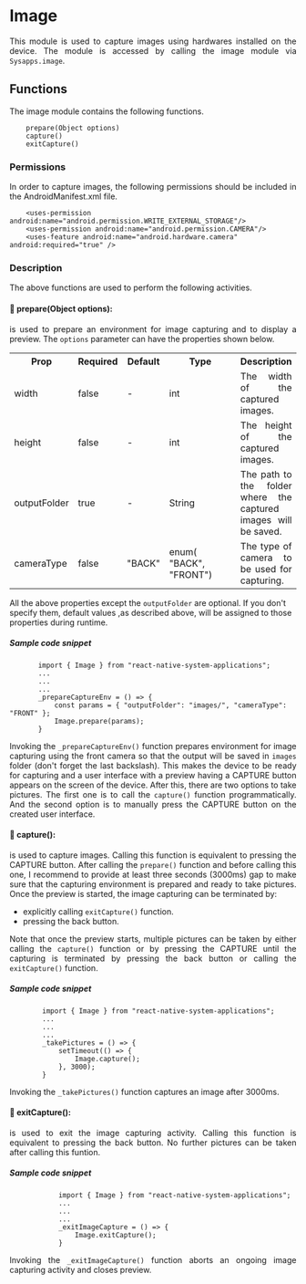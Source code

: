 # Image
<p style = "text-align: justify">This module is used to capture images using hardwares installed on the device. The module is accessed by calling the image module via <code>Sysapps.image</code>.</p> 

## Functions

<p style = "text-align: justify">The image module contains the following functions.</p>

``` 
    prepare(Object options)
    capture()
    exitCapture()
```

### Permissions

<p style = "text-align: justify">In order to capture images, the following permissions should be included in the AndroidManifest.xml file.</p>

```
    <uses-permission android:name="android.permission.WRITE_EXTERNAL_STORAGE"/>
    <uses-permission android:name="android.permission.CAMERA"/>
    <uses-feature android:name="android.hardware.camera" android:required="true" />
```

### Description
<p style = "text-align: justify">The above functions are used to perform the following activities.</p>

#### &#x1F537; prepare(Object options): 

<p style = "text-align: justify">is used to prepare an environment for image capturing and to display a preview. The <code>options</code> parameter can have the properties shown below. 
    
<table>
<tr><th>Prop</th><th>Required</th><th>Default</th><th style =  "width: 150px">Type</th><th>Description</th></tr>
<tr><td>width</td><td>false</td><td>-</td><td>int</td><td style = "text-align: justify">The width of the captured images.</td></tr>
<tr><td>height</td><td>false</td><td>-</td><td>int</td><td style = "text-align: justify">The height of the captured images.</td></tr>
<tr><td>outputFolder </td><td>true</td><td>-</td><td>String</td><td style = "text-align: justify">The path to the folder where the captured images will be saved.</td></tr>
<tr><td>cameraType</td><td> false</td><td>"BACK"</td><td>enum( "BACK", "FRONT")</td><td style = "text-align: justify">The type of camera to be used for capturing.</td></tr>
</table>

All the above properties except the <code>outputFolder</code> are optional. If you  don't specify them, default values ,as described above, will be assigned to those properties during runtime.

##### Sample code snippet
 ```
        import { Image } from "react-native-system-applications";
        ...
        ...
        ...
        _prepareCaptureEnv = () => {
        	const params = { "outputFolder": "images/", "cameraType": "FRONT" };
        	Image.prepare(params);
        } 
 ```
<p style = "text-align: justify">Invoking the <code>_prepareCaptureEnv()</code> function prepares environment for image capturing using the front camera so that the output will be saved in <code>images</code> folder (don't forget the last backslash). This makes the device to be ready for capturing and a user interface with a preview having a CAPTURE button appears on the screen of the device. After this, there are two options to take pictures. The first one is to call the <code>capture()</code> function programmatically. And the second option is to manually press the CAPTURE button on the created user interface.</p>

#### &#x1F537; capture(): 

<p style = "text-align: justify">is used to capture images. Calling this function is equivalent to pressing the CAPTURE button. After calling the <code>prepare()</code> function and before calling this one, I recommend to provide at least three seconds (3000ms) gap to make sure that the capturing environment is prepared and ready to take pictures. Once the preview is started, the image capturing can be terminated by:</p>

* explicitly calling <code>exitCapture()</code> function.
* pressing the back button.

<p style = "text-align: justify">Note that once the preview starts, multiple pictures can be taken by either calling the <code>capture()</code> function or by pressing the CAPTURE until the capturing is terminated by pressing the back button or calling the <code>exitCapture()</code> function.</p>

##### Sample code snippet
```
        import { Image } from "react-native-system-applications";
        ...
        ...
        ...
        _takePictures = () => {
        	setTimeout(() => {
        		Image.capture();
        	}, 3000);        	
        } 
```

<p style = "text-align: justify">Invoking the <code>_takePictures()</code> function captures an image after 3000ms.</p>


#### &#x1F537; exitCapture(): 

<p style = "text-align: justify">is used to exit the image capturing activity. Calling this function is equivalent to pressing the back button. No further pictures can be taken after calling this funtion.</p>

##### Sample code snippet
```
            import { Image } from "react-native-system-applications";
            ...
            ...
            ...
            _exitImageCapture = () => {
                Image.exitCapture();
            } 
```
<p style = "text-align: justify">Invoking the <code>_exitImageCapture()</code> function aborts an ongoing image capturing activity and closes preview.</p>
